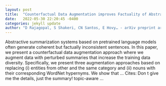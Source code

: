 ```yaml
---
layout: post
title:  "Counterfactual Data Augmentation improves Factuality of Abstractive Summarization"
date:   2022-05-30 22:20:45 -0400
categories: jekyll update
author: "D Rajagopal, S Shakeri, CN Santos, E Hovy… - arXiv preprint arXiv …, 2022"
---
```

Abstractive summarization systems based on pretrained language models often generate coherent but factually inconsistent sentences. In this paper, we present a counterfactual data augmentation approach where we augment data with perturbed summaries that increase the training data diversity. Specifically, we present three augmentation approaches based on replacing (i) entities from other and the same category and (ii) nouns with their corresponding WordNet hypernyms. We show that … Cites: ‪Don t give me the details, just the summary! topic-aware …‬